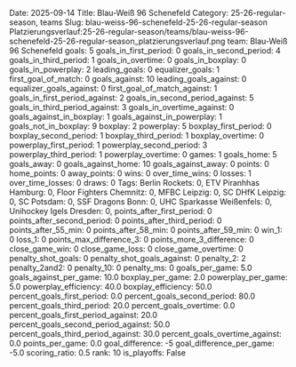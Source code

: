 Date: 2025-09-14
Title: Blau-Weiß 96 Schenefeld
Category: 25-26-regular-season, teams
Slug: blau-weiss-96-schenefeld-25-26-regular-season
Platzierungsverlauf:25-26-regular-season/teams/blau-weiss-96-schenefeld-25-26-regular-season_platzierungsverlauf.png
team: Blau-Weiß 96 Schenefeld
goals: 5
goals_in_first_period: 0
goals_in_second_period: 4
goals_in_third_period: 1
goals_in_overtime: 0
goals_in_boxplay: 0
goals_in_powerplay: 2
leading_goals: 0
equalizer_goals: 1
first_goal_of_match: 0
goals_against: 10
leading_goals_against: 0
equalizer_goals_against: 0
first_goal_of_match_against: 1
goals_in_first_period_against: 2
goals_in_second_period_against: 5
goals_in_third_period_against: 3
goals_in_overtime_against: 0
goals_against_in_boxplay: 1
goals_against_in_powerplay: 1
goals_not_in_boxplay: 9
boxplay: 2
powerplay: 5
boxplay_first_period: 0
boxplay_second_period: 1
boxplay_third_period: 1
boxplay_overtime: 0
powerplay_first_period: 1
powerplay_second_period: 3
powerplay_third_period: 1
powerplay_overtime: 0
games: 1
goals_home: 5
goals_away: 0
goals_against_home: 10
goals_against_away: 0
points: 0
home_points: 0
away_points: 0
wins: 0
over_time_wins: 0
losses: 1
over_time_losses: 0
draws: 0
Tags:  Berlin Rockets: 0,  ETV Piranhhas Hamburg: 0,  Floor Fighters Chemnitz: 0,  MFBC Leipzig: 0,  SC DHfK Leipzig: 0,  SC Potsdam: 0,  SSF Dragons Bonn: 0,  UHC Sparkasse Weißenfels: 0,  Unihockey Igels Dresden: 0,
points_after_first_period: 0
points_after_second_period: 0
points_after_third_period: 0
points_after_55_min: 0
points_after_58_min: 0
points_after_59_min: 0
win_1: 0
loss_1: 0
points_max_difference_3: 0
points_more_3_difference: 0
close_game_win: 0
close_game_loss: 0
close_game_overtime: 0
penalty_shot_goals: 0
penalty_shot_goals_against: 0
penalty_2: 2
penalty_2and2: 0
penalty_10: 0
penalty_ms: 0
goals_per_game: 5.0
goals_against_per_game: 10.0
boxplay_per_game: 2.0
powerplay_per_game: 5.0
powerplay_efficiency: 40.0
boxplay_efficiency: 50.0
percent_goals_first_period: 0.0
percent_goals_second_period: 80.0
percent_goals_third_period: 20.0
percent_goals_overtime: 0.0
percent_goals_first_period_against: 20.0
percent_goals_second_period_against: 50.0
percent_goals_third_period_against: 30.0
percent_goals_overtime_against: 0.0
points_per_game: 0.0
goal_difference: -5
goal_difference_per_game: -5.0
scoring_ratio: 0.5
rank: 10
is_playoffs: False
